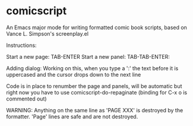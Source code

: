 comicscript
===========

An Emacs major mode for writing formatted comic book scripts, based on Vance L. Simpson's screenplay.el

Instructions:

Start a new page: TAB-ENTER
Start a new panel: TAB-TAB-ENTER:

Adding dialog:
Working on this, when you type a ':' the text before it is uppercased and the cursor drops down to the next line

Code is in place to renumber the page and panels, will be automatic but right now you have to use comicscript-do-repaginate (binding for C-x o is commented out)

WARNING: Anything on the same line as 'PAGE XXX' is destroyed by the formatter.  'Page' lines are safe and are not destroyed.

